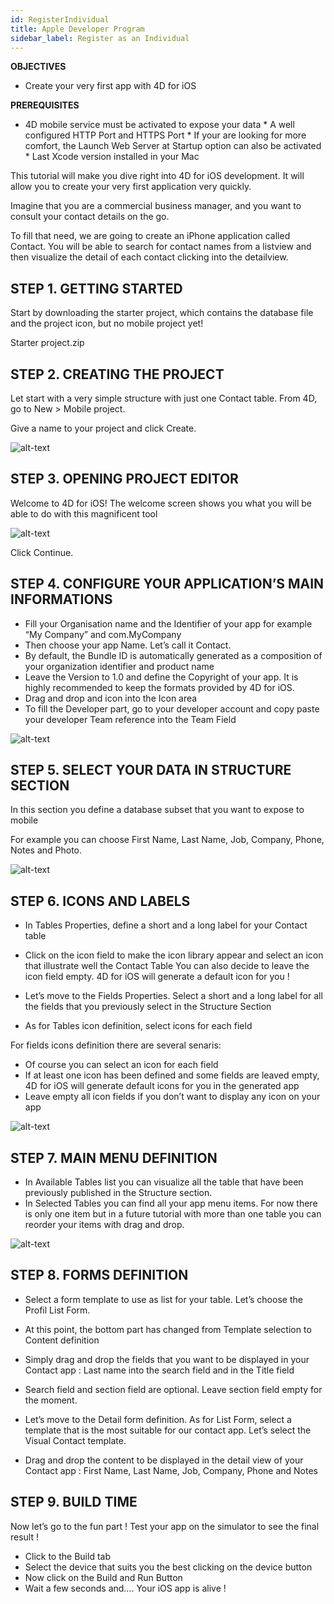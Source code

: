 ```yaml
---
id: RegisterIndividual
title: Apple Developer Program
sidebar_label: Register as an Individual
---
```



<div class = "objectives">
<b>OBJECTIVES</b>

* Create your very first app with 4D for iOS
</div>

<div class = "prerequisites">
<b>PREREQUISITES</b>

* 4D mobile service must be activated to expose your data * A well configured HTTP Port and HTTPS Port * If your are looking for more comfort, the Launch Web Server at Startup option can also be activated * Last Xcode version installed in your Mac </div> 

This tutorial will make you dive right into 4D for iOS development. It will allow you to create your very first application very quickly.

Imagine that you are a commercial business manager, and you want to consult your contact details on the go.

To fill that need, we are going to create an iPhone application called Contact. You will be able to search for contact names from a listview and then visualize the detail of each contact clicking into the detailview.

## STEP 1. GETTING STARTED

Start by downloading the starter project, which contains the database file and the project icon, but no mobile project yet!

Starter project.zip

## STEP 2. CREATING THE PROJECT

Let start with a very simple structure with just one Contact table. From 4D, go to New > Mobile project.

Give a name to your project and click Create.

![alt-text](assets/Welcome-Screen-4D-for-iOS.png)

## STEP 3. OPENING PROJECT EDITOR

Welcome to 4D for iOS! The welcome screen shows you what you will be able to do with this magnificent tool 

![alt-text](assets/Welcome-Screen-4D-for-iOS.png)

Click Continue.

## STEP 4. CONFIGURE YOUR APPLICATION’S MAIN INFORMATIONS

* Fill your Organisation name and the Identifier of your app for example “My Company” and com.MyCompany
* Then choose your app Name. Let’s call it Contact.
* By default, the Bundle ID is automatically generated as a composition of your organization identifier and product name
* Leave the Version to 1.0 and define the Copyright of your app. It is highly recommended to keep the formats provided by 4D for iOS.
* Drag and drop and icon into the Icon area
* To fill the Developer part, go to your developer account and copy paste your developer Team reference into the Team Field

![alt-text](assets/Welcome-Screen-4D-for-iOS.png)

## STEP 5. SELECT YOUR DATA IN STRUCTURE SECTION

In this section you define a database subset that you want to expose to mobile

For example you can choose First Name, Last Name, Job, Company, Phone, Notes and Photo.

![alt-text](assets/Welcome-Screen-4D-for-iOS.png)

## STEP 6. ICONS AND LABELS

* In Tables Properties, define a short and a long label for your Contact table
* Click on the icon field to make the icon library appear and select an icon that illustrate well the Contact Table You can also decide to leave the icon field empty. 4D for iOS will generate a default icon for you !

* Let’s move to the Fields Properties. Select a short and a long label for all the fields that you previously select in the Structure Section

* As for Tables icon definition, select icons for each field

For fields icons definition there are several senaris:

* Of course you can select an icon for each field
* If at least one icon has been defined and some fields are leaved empty, 4D for iOS will generate default icons for you in the generated app
* Leave empty all icon fields if you don’t want to display any icon on your app

![alt-text](assets/Welcome-Screen-4D-for-iOS.png)

## STEP 7. MAIN MENU DEFINITION

* In Available Tables list you can visualize all the table that have been previously published in the Structure section.
* In Selected Tables you can find all your app menu items. For now there is only one item but in a future tutorial with more than one table you can reorder your items with drag and drop.

![alt-text](assets/Welcome-Screen-4D-for-iOS.png)

## STEP 8. FORMS DEFINITION

* Select a form template to use as list for your table. Let’s choose the Profil List Form.

* At this point, the bottom part has changed from Template selection to Content definition

* Simply drag and drop the fields that you want to be displayed in your Contact app : Last name into the search field and in the Title field

* Search field and section field are optional. Leave section field empty for the moment.

* Let’s move to the Detail form definition. As for List Form, select a template that is the most suitable for our contact app. Let’s select the Visual Contact template.

* Drag and drop the content to be displayed in the detail view of your Contact app : First Name, Last Name, Job, Company, Phone and Notes

## STEP 9. BUILD TIME

Now let’s go to the fun part ! Test your app on the simulator to see the final result !

* Click to the Build tab
* Select the device that suits you the best clicking on the device button
* Now click on the Build and Run Button
* Wait a few seconds and…. Your iOS app is alive !